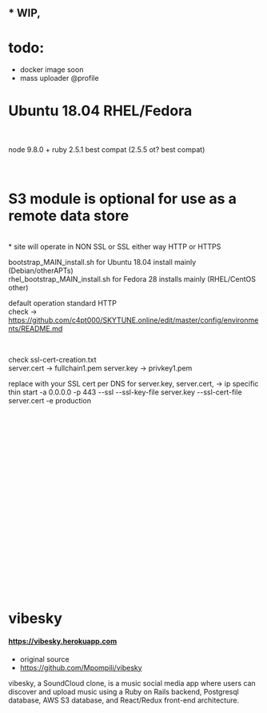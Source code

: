 

## * WIP,


# todo:

* docker image soon
* mass uploader @profile

# Ubuntu 18.04    RHEL/Fedora

<br>
<br>
node 9.8.0 + ruby 2.5.1 best compat  (2.5.5 ot? best compat)
<br>
<br>
<br>


# S3 module is optional for use as a remote data store
<br>
* site will operate in NON SSL or SSL either way HTTP or HTTPS
<br>

bootstrap_MAIN_install.sh              for Ubuntu 18.04 install mainly (Debian/otherAPTs)
<br>
rhel_bootstrap_MAIN_install.sh          for Fedora 28 installs mainly (RHEL/CentOS other)
<br>

default operation standard HTTP
<br>
check -> https://github.com/c4pt000/SKYTUNE.online/edit/master/config/environments/README.md


<br>

check ssl-cert-creation.txt
<br>
 server.cert -> fullchain1.pem        server.key -> privkey1.pem 
 <br>

replace with your SSL cert per DNS            for server.key, server.cert,   -> ip specific
<br>
thin start -a 0.0.0.0 -p 443 --ssl --ssl-key-file server.key --ssl-cert-file server.cert -e production 


<br>
<br>
<br>
<br>
<br>
<br>
<br>
<br>
<br>
<br>
<br>
<br>
<br>
<br>
<br>
<br>
<br>
<br>
<br>
<br>
<br>


# vibesky

#### https://vibesky.herokuapp.com


* original source
* https://github.com/Mpompili/vibesky

vibesky, a SoundCloud clone, is a music social media app where users can discover and upload music using a Ruby on Rails backend, Postgresql database, AWS S3 database, and React/Redux front-end architecture. 







